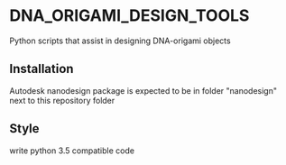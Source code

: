 # DNA_ORIGAMI_DESIGN_TOOLS
Python scripts that assist in designing DNA-origami objects


## Installation
Autodesk nanodesign package is expected to be in folder "nanodesign" next to this repository folder


## Style
write python 3.5 compatible code
